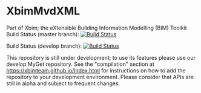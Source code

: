 # XbimMvdXML
Part of Xbim; the eXtensible Building Information Modelling (BIM) Toolkit
Build Status (master branch): [ ![Build Status](http://xbimbuilds.cloudapp.net/app/rest/builds/buildType:(id:Xbim_XbimMvdXML_XbimMvdXML),branch:(name:master)/statusIcon "Build Status") ](http://xbimbuilds.cloudapp.net/project.html?projectId=XbimMvdXML&tab=projectOverview "Build Status")

Build Status (develop branch): [ ![Build Status](http://xbimbuilds.cloudapp.net/app/rest/builds/buildType:(id:Xbim_XbimMvdXML_XbimMvdXML),branch:(name:develop)/statusIcon "Build Status") ](http://xbimbuilds.cloudapp.net/project.html?projectId=XbimMvdXML&tab=projectOverview "Build Status")

This repository is still under development; to use its features please use our develop MyGet repository. 
See the "compilation" section at https://xbimteam.github.io/index.html for instructions on how to add the repository to your development environment.
Please consider that APIs are still in alpha and subject to frequent changes.
